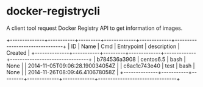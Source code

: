 docker-registrycli
==================

A client tool request Docker Registry API to get information of images.

+--------------+-----------+---------+-------------+-------------+--------------------------------+
|      ID      |    Name   |   Cmd   |  Entrypoint | description |            Created             |
+--------------+-----------+---------+-------------+-------------+--------------------------------+
| b784536a3908 | centos6.5 |   bash  |     None    |             | 2014-11-05T09:06:28.190034054Z |
| c6ac1c743e40 |    test   |   bash  |     None    |             | 2014-11-26T08:09:46.410678058Z |
+--------------+-----------+---------+-------------+-------------+--------------------------------+


